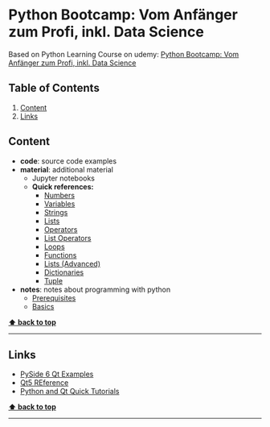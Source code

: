 # Python Bootcamp: Vom Anfänger zum Profi, inkl. Data Science

Based on Python Learning Course on udemy: [Python Bootcamp: Vom Anfänger zum Profi, inkl. Data Science](https://www.udemy.com/course/python-bootcamp/)

<!-- omit in toc -->
## Table of Contents

1. [Content](#content)
2. [Links](#links)

## Content

- __code__: source code examples
- __material__: additional material
  - Jupyter notebooks
  - __Quick references:__
    - [Numbers](material/docs/01_Zahlen.pdf)
    - [Variables](material/docs/02_Variablen.pdf)
    - [Strings](material/docs/03_Strings.pdf)
    - [Lists](material/docs/04_Listen.pdf)
    - [Operators](material/docs/05_Vergleichsoperatoren.pdf)
    - [List Operators](material/docs/06_Operatoren_Listen.pdf)
    - [Loops](material/docs/07_Schleifen.pdf)
    - [Functions](material/docs/08_Funktionen_Methoden.pdf)
    - [Lists (Advanced)](material/docs/09_Listen.pdf)
    - [Dictionaries](material/docs/10_Dictionary.pdf)
    - [Tuple](material/docs/11_Tupel.pdf)
- __notes__: notes about programming with python
  - [Prerequisites](notes/00_prerequisites.md)
  - [Basics](notes/01_basics.md)

**[⬆ back to top](#table-of-contents)**
___

## Links

- [PySide 6 Qt Examples](https://github.com/Thorfinson/pyside6-qt-uis)
- [Qt5 REference](http://qmlbook.github.io/)
- [Python and Qt Quick Tutorials](https://www.youtube.com/watch?v=Jn0PpzB14Y8&ab_channel=Wanderson)

**[⬆ back to top](#table-of-contents)**
___
